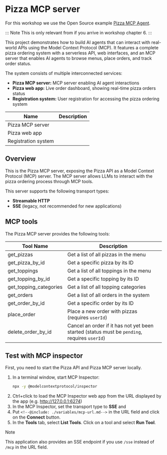 
# Pizza MCP server

For this workshop we use the Open Source example [Pizza MCP Agent](https://github.com/Azure-Samples/pizza-mcp-agents).

::: Note
This is only relevant from if you arrive in workshop chapter 6.
:::

This project demonstrates how to build AI agents that can interact with real-world APIs using the Model Context Protocol (MCP). It features a complete pizza ordering system with a serverless API, web interfaces, and an MCP server that enables AI agents to browse menus, place orders, and track order status.

The system consists of multiple interconnected services:
- **Pizza MCP server:** MCP server enabling AI agent interactions
- **Pizza web app:** Live order dashboard, showing real-time pizza orders status
- **Registration system:** User registration for accessing the pizza ordering system

|  Name | Description |
|-----------|-------------|
| Pizza MCP server | [<!--@include: ./variables/mcp-url.md-->](<!--@include: ./variables/mcp-url.md-->)|
| Pizza web app | [<!--@include: ./variables/pizza-dashboard.md-->](<!--@include: ./variables/pizza-dashboard.md-->)|
| Registration system | [<!--@include: ./variables/customer-registration.md-->](<!--@include: ./variables/customer-registration.md-->) |


## Overview

This is the Pizza MCP server, exposing the Pizza API as a Model Context Protocol (MCP) server. The MCP server allows LLMs to interact with the pizza ordering process through MCP tools.

This server supports the following transport types:
- **Streamable HTTP**
- **SSE** (legacy, not recommended for new applications)

## MCP tools

The Pizza MCP server provides the following tools:

| Tool Name | Description |
|-----------|-------------|
| get_pizzas | Get a list of all pizzas in the menu |
| get_pizza_by_id | Get a specific pizza by its ID |
| get_toppings | Get a list of all toppings in the menu |
| get_topping_by_id | Get a specific topping by its ID |
| get_topping_categories | Get a list of all topping categories |
| get_orders | Get a list of all orders in the system |
| get_order_by_id | Get a specific order by its ID |
| place_order | Place a new order with pizzas (requires `userId`) |
| delete_order_by_id | Cancel an order if it has not yet been started (status must be `pending`, requires `userId`) |

## Test with MCP inspector

First, you need to start the Pizza API and Pizza MCP server locally.

1. In a terminal window, start MCP Inspector:
    ```bash
    npx -y @modelcontextprotocol/inspector
    ```
2. Ctrl+click to load the MCP Inspector web app from the URL displayed by the app (e.g. http://127.0.0.1:6274)
3. In the MCP Inspector, set the transport type to **SSE** and 
3. Put `<!--@include: ./variables/mcp-url.md-->` in the URL field and click on the **Connect** button.
4. In the **Tools** tab, select **List Tools**. Click on a tool and select **Run Tool**.

> [!NOTE]
> This application also provides an SSE endpoint if you use `/sse` instead of `/mcp` in the URL field. 
